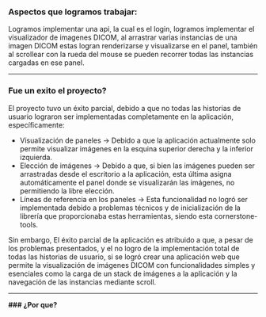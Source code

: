###  Aspectos que logramos trabajar:
Logramos implementar una api, la cual es el login, logramos implementar el visualizador de imagenes DICOM, al arrastrar varias instancias de una imagen DICOM estas logran renderizarse y visualizarse en el panel, también al scrollear con la rueda del mouse se pueden recorrer todas las instancias cargadas en ese panel.

***

### Fue un exito el proyecto?
El proyecto tuvo un éxito parcial, debido a que no todas las historias de usuario lograron ser implementadas completamente en la aplicación, específicamente:
* Visualización de paneles -> Debido a que la aplicación actualmente solo permite visualizar imágenes en la esquina superior derecha y la inferior 
izquierda.
* Elección de imágenes -> Debido a que, si bien las imágenes pueden ser arrastradas desde el escritorio a la aplicación, esta última asigna automáticamente el panel donde se visualizarán las imágenes, no permitiendo la libre elección.
* Líneas de referencia en los paneles -> Esta funcionalidad no logró ser implementada debido a problemas técnicos y de inicialización de la librería que proporcionaba estas herramientas, siendo esta cornerstone-tools.

Sin embargo, El éxito parcial de la aplicación es atribuido a que, a pesar de los problemas presentados, y el no logro de la implementación total de todas las historias de usuario, si se logró crear una aplicación web que permite la visualización de imágenes DICOM con funcionalidades simples y esenciales como la carga de un stack de imágenes a la aplicación y la navegación de las instancias mediante scroll.

***

**### ¿Por que?**

